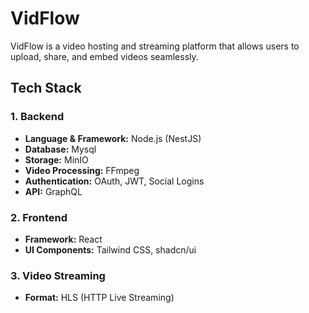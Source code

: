 # VidFlow

VidFlow is a video hosting and streaming platform that allows users to upload, share, and embed videos seamlessly.

## Tech Stack

### **1. Backend**

- **Language & Framework:** Node.js (NestJS)
- **Database:** Mysql
- **Storage:** 
MinIO
- **Video Processing:** FFmpeg
- **Authentication:** OAuth, JWT, Social Logins
- **API:** GraphQL

### **2. Frontend**

- **Framework:** React
- **UI Components:** Tailwind CSS, shadcn/ui

### **3. Video Streaming**

- **Format:** HLS (HTTP Live Streaming)


